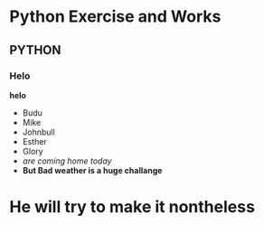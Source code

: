 # Python Exercise and Works
## PYTHON
### Helo
**helo**
* Budu
* Mike
* Johnbull
* Esther
* Glory
* *are coming home today*
* **But Bad weather is a huge challange**

# He will try to make it nontheless


